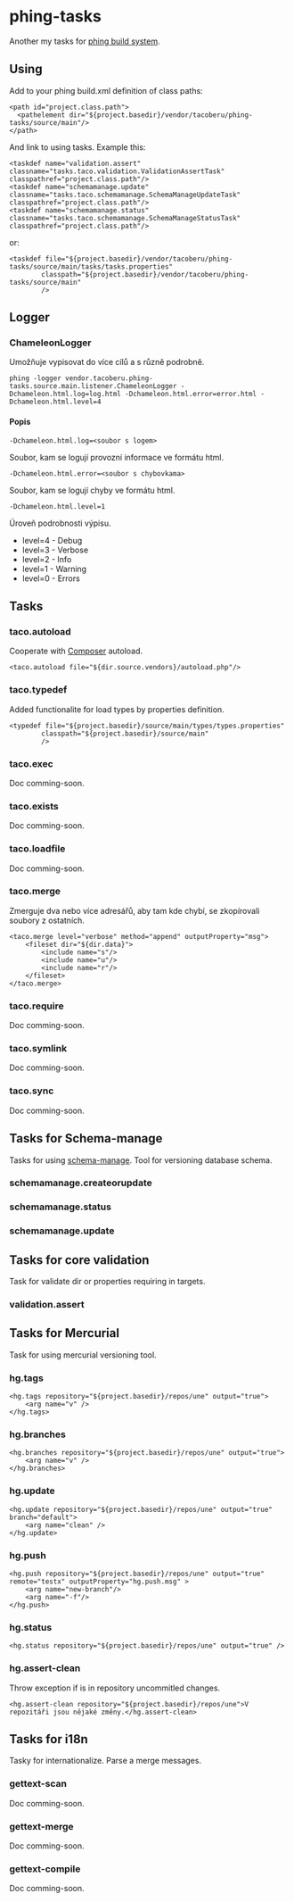 phing-tasks
===========

Another my tasks for [phing build system](http://www.phing.info/).


## Using ##
Add to your phing build.xml definition of class paths:

    <path id="project.class.path">
      <pathelement dir="${project.basedir}/vendor/tacoberu/phing-tasks/source/main"/>
    </path>


And link to using tasks. Example this:

    <taskdef name="validation.assert" classname="tasks.taco.validation.ValidationAssertTask" classpathref="project.class.path"/>
    <taskdef name="schemamanage.update" classname="tasks.taco.schemamanage.SchemaManageUpdateTask" classpathref="project.class.path"/>
    <taskdef name="schemamanage.status" classname="tasks.taco.schemamanage.SchemaManageStatusTask" classpathref="project.class.path"/>

or:

    <taskdef file="${project.basedir}/vendor/tacoberu/phing-tasks/source/main/tasks/tasks.properties"
    		classpath="${project.basedir}/vendor/tacoberu/phing-tasks/source/main"
    		/>


## Logger ##
### ChameleonLogger ###
Umožňuje vypisovat do více cílů a s různě podrobně.

    phing -logger vendor.tacoberu.phing-tasks.source.main.listener.ChameleonLogger -Dchameleon.html.log=log.html -Dchameleon.html.error=error.html -Dchameleon.html.level=4

#### Popis ####

    -Dchameleon.html.log=<soubor s logem>

Soubor, kam se logují provozní informace ve formátu html.

    -Dchameleon.html.error=<soubor s chybovkama>

Soubor, kam se logují chyby ve formátu html.

    -Dchameleon.html.level=1

Úroveň podrobnosti výpisu.

* level=4 - Debug
* level=3 - Verbose
* level=2 - Info
* level=1 - Warning
* level=0 - Errors


## Tasks ##

### taco.autoload ###
Cooperate with [Composer](https://getcomposer.org/) autoload.

    <taco.autoload file="${dir.source.vendors}/autoload.php"/>


### taco.typedef ###
Added functionalite for load types by properties definition.

    <typedef file="${project.basedir}/source/main/types/types.properties"
    		classpath="${project.basedir}/source/main"
    		/>


### taco.exec ###
Doc comming-soon.

### taco.exists ###
Doc comming-soon.

### taco.loadfile ###
Doc comming-soon.

### taco.merge ###
Zmerguje dva nebo více adresářů, aby tam kde chybí, se zkopírovali soubory z ostatních.

    <taco.merge level="verbose" method="append" outputProperty="msg">
    	<fileset dir="${dir.data}">
    		<include name="s"/>
    		<include name="u"/>
    		<include name="r"/>
    	</fileset>
    </taco.merge>


### taco.require ###
Doc comming-soon.

### taco.symlink ###
Doc comming-soon.

### taco.sync ###
Doc comming-soon.


## Tasks for Schema-manage ##
Tasks for using [schema-manage](http://taco-beru.name/schema-manage). Tool for versioning database schema.

### schemamanage.createorupdate ###

### schemamanage.status ###

### schemamanage.update ###


## Tasks for core validation ##
Task for validate dir or properties requiring in targets.

### validation.assert ###


## Tasks for Mercurial ##
Task for using mercurial versioning tool.

### hg.tags ###

    <hg.tags repository="${project.basedir}/repos/une" output="true">
    	<arg name="v" />
    </hg.tags>


### hg.branches ###

    <hg.branches repository="${project.basedir}/repos/une" output="true">
    	<arg name="v" />
    </hg.branches>


### hg.update ###

    <hg.update repository="${project.basedir}/repos/une" output="true" branch="default">
    	<arg name="clean" />
    </hg.update>


### hg.push ###

    <hg.push repository="${project.basedir}/repos/une" output="true" remote="testx" outputProperty="hg.push.msg" >
    	<arg name="new-branch"/>
    	<arg name="-f"/>
    </hg.push>


### hg.status ###

    <hg.status repository="${project.basedir}/repos/une" output="true" />


### hg.assert-clean ###
Throw exception if is in repository uncommitled changes.

    <hg.assert-clean repository="${project.basedir}/repos/une">V repozitáři jsou nějaké změny.</hg.assert-clean>




## Tasks for i18n ##
Tasky for internationalize. Parse a merge messages.

### gettext-scan ###
Doc comming-soon.

### gettext-merge ###
Doc comming-soon.

### gettext-compile ###
Doc comming-soon.
